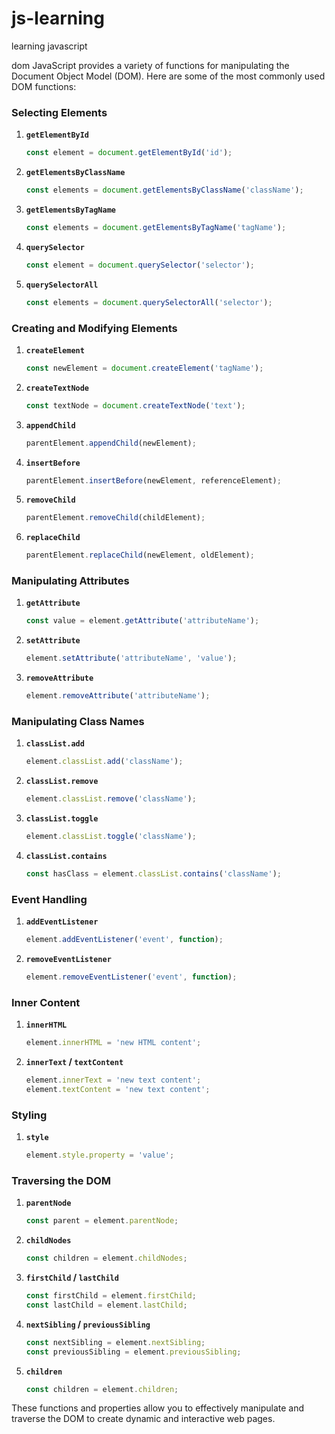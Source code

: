 # js-learning
learning javascript



dom 
JavaScript provides a variety of functions for manipulating the Document Object Model (DOM). Here are some of the most commonly used DOM functions:

### Selecting Elements
1. **`getElementById`**
   ```javascript
   const element = document.getElementById('id');
   ```

2. **`getElementsByClassName`**
   ```javascript
   const elements = document.getElementsByClassName('className');
   ```

3. **`getElementsByTagName`**
   ```javascript
   const elements = document.getElementsByTagName('tagName');
   ```

4. **`querySelector`**
   ```javascript
   const element = document.querySelector('selector');
   ```

5. **`querySelectorAll`**
   ```javascript
   const elements = document.querySelectorAll('selector');
   ```

### Creating and Modifying Elements
1. **`createElement`**
   ```javascript
   const newElement = document.createElement('tagName');
   ```

2. **`createTextNode`**
   ```javascript
   const textNode = document.createTextNode('text');
   ```

3. **`appendChild`**
   ```javascript
   parentElement.appendChild(newElement);
   ```

4. **`insertBefore`**
   ```javascript
   parentElement.insertBefore(newElement, referenceElement);
   ```

5. **`removeChild`**
   ```javascript
   parentElement.removeChild(childElement);
   ```

6. **`replaceChild`**
   ```javascript
   parentElement.replaceChild(newElement, oldElement);
   ```

### Manipulating Attributes
1. **`getAttribute`**
   ```javascript
   const value = element.getAttribute('attributeName');
   ```

2. **`setAttribute`**
   ```javascript
   element.setAttribute('attributeName', 'value');
   ```

3. **`removeAttribute`**
   ```javascript
   element.removeAttribute('attributeName');
   ```

### Manipulating Class Names
1. **`classList.add`**
   ```javascript
   element.classList.add('className');
   ```

2. **`classList.remove`**
   ```javascript
   element.classList.remove('className');
   ```

3. **`classList.toggle`**
   ```javascript
   element.classList.toggle('className');
   ```

4. **`classList.contains`**
   ```javascript
   const hasClass = element.classList.contains('className');
   ```

### Event Handling
1. **`addEventListener`**
   ```javascript
   element.addEventListener('event', function);
   ```

2. **`removeEventListener`**
   ```javascript
   element.removeEventListener('event', function);
   ```

### Inner Content
1. **`innerHTML`**
   ```javascript
   element.innerHTML = 'new HTML content';
   ```

2. **`innerText` / `textContent`**
   ```javascript
   element.innerText = 'new text content';
   element.textContent = 'new text content';
   ```

### Styling
1. **`style`**
   ```javascript
   element.style.property = 'value';
   ```

### Traversing the DOM
1. **`parentNode`**
   ```javascript
   const parent = element.parentNode;
   ```

2. **`childNodes`**
   ```javascript
   const children = element.childNodes;
   ```

3. **`firstChild` / `lastChild`**
   ```javascript
   const firstChild = element.firstChild;
   const lastChild = element.lastChild;
   ```

4. **`nextSibling` / `previousSibling`**
   ```javascript
   const nextSibling = element.nextSibling;
   const previousSibling = element.previousSibling;
   ```

5. **`children`**
   ```javascript
   const children = element.children;
   ```

These functions and properties allow you to effectively manipulate and traverse the DOM to create dynamic and interactive web pages.

